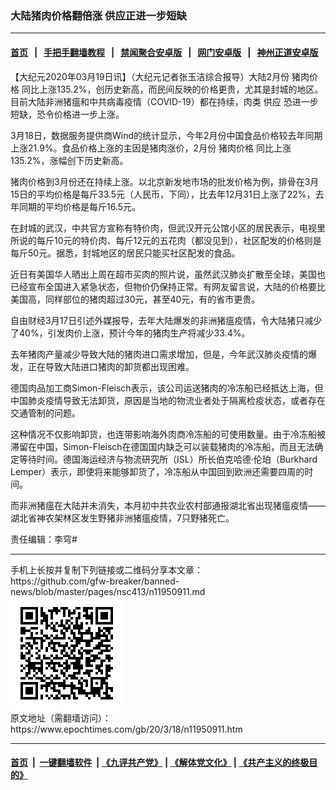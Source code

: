 ### 大陆猪肉价格翻倍涨 供应正进一步短缺
------------------------

#### [首页](https://github.com/gfw-breaker/banned-news/blob/master/README.md) &nbsp;&nbsp;|&nbsp;&nbsp; [手把手翻墙教程](https://github.com/gfw-breaker/guides/wiki) &nbsp;&nbsp;|&nbsp;&nbsp; [禁闻聚合安卓版](https://github.com/gfw-breaker/bn-android) &nbsp;&nbsp;|&nbsp;&nbsp; [网门安卓版](https://github.com/oGate2/oGate) &nbsp;&nbsp;|&nbsp;&nbsp; [神州正道安卓版](https://github.com/SzzdOgate/update) 



<div><p>
 【大纪元2020年03月19日讯】（大纪元记者张玉洁综合报导）大陆2月份
 <ok href="https://www.epochtimes.com/gb/tag/%E7%8C%AA%E8%82%89%E4%BB%B7%E6%A0%BC.html">
  猪肉价格
 </ok>
 同比上涨135.2%，创历史新高，而民间反映的价格更贵，尤其是封城的地区。目前大陆非洲猪瘟和中共病毒疫情（COVID-19）都在持续，肉类
 <ok href="https://www.epochtimes.com/gb/tag/%E4%BE%9B%E5%BA%94.html">
  供应
 </ok>
 恐进一步短缺，恐令价格进一步上涨。
</p>
<p>
 3月18日，数据服务提供商Wind的统计显示，今年2月份中国食品价格较去年同期上涨21.9%。食品价格上涨的主因是猪肉涨价，2月份
 <ok href="https://www.epochtimes.com/gb/tag/%E7%8C%AA%E8%82%89%E4%BB%B7%E6%A0%BC.html">
  猪肉价格
 </ok>
 同比上涨135.2%，涨幅创下历史新高。
</p>
<p>
 猪肉价格到3月份还在持续上涨。以北京新发地市场的批发价格为例，排骨在3月15日的平均价格是每斤33.5元（人民币，下同），比去年12月31日上涨了22%，去年同期的平均价格是每斤16.5元。
</p>
<p>
 在封城的武汉，中共官方宣称有特价肉，但武汉开元公馆小区的居民表示，电视里所说的每斤10元的特价肉、每斤12元的五花肉（都没见到），社区配发的价格则是每斤50元。据悉，封城地区的居民只能买社区配发的食品。
</p>
<p>
 近日有美国华人晒出上周在超市买肉的照片说，虽然武汉肺炎扩散至全球，美国也已经宣布全国进入紧急状态，但物价仍保持正常。有网友留言说，大陆的价格要比美国高，同样部位的猪肉超过30元，甚至40元，有的省市更贵。
</p>
<p>
 自由财经3月17日引述外媒报导，去年大陆爆发的非洲猪瘟疫情，令大陆猪只减少了40%，引发肉价上涨，预计今年的猪肉生产将减少33.4%。
</p>
<p>
 去年猪肉产量减少导致大陆的猪肉进口需求增加，但是，今年武汉肺炎疫情的爆发，正在导致大陆进口猪肉的卸货都出现困难。
</p>
<p>
 德国肉品加工商Simon-Fleisch表示，该公司运送猪肉的冷冻船已经抵达上海，但中国肺炎疫情导致无法卸货，原因是当地的物流业者处于隔离检疫状态，或者存在交通管制的问题。
</p>
<p>
 这种情况不仅影响卸货，也连带影响海外肉商冷冻船的可使用数量。由于冷冻船被滞留在中国，Simon-Fleisch在德国国内缺乏可以装载猪肉的冷冻船，而且无法确定等待时间。德国海运经济与物流研究所（ISL）所长伯克哈德·伦珀（Burkhard Lemper）表示，即使将来能够卸货了，冷冻船从中国回到欧洲还需要四周的时间。
</p>
<p>
 而非洲猪瘟在大陆并未消失，本月初中共农业农村部通报湖北省出现猪瘟疫情——湖北省神农架林区发生野猪非洲猪瘟疫情，7只野猪死亡。
</p>
<p>
 责任编辑：李穹#
</p>
</div>
<hr/>
手机上长按并复制下列链接或二维码分享本文章：<br/>
https://github.com/gfw-breaker/banned-news/blob/master/pages/nsc413/n11950911.md <br/>
<a href='https://github.com/gfw-breaker/banned-news/blob/master/pages/nsc413/n11950911.md'><img src='https://github.com/gfw-breaker/banned-news/blob/master/pages/nsc413/n11950911.md.png'/></a> <br/>
原文地址（需翻墙访问）：https://www.epochtimes.com/gb/20/3/18/n11950911.htm


------------------------
#### [首页](https://github.com/gfw-breaker/banned-news/blob/master/README.md) &nbsp;|&nbsp; [一键翻墙软件](https://github.com/gfw-breaker/nogfw/blob/master/README.md) &nbsp;| [《九评共产党》](https://github.com/gfw-breaker/9ping.md/blob/master/README.md#九评之一评共产党是什么) | [《解体党文化》](https://github.com/gfw-breaker/jtdwh.md/blob/master/README.md) | [《共产主义的终极目的》](https://github.com/gfw-breaker/gczydzjmd.md/blob/master/README.md)


<img src='http://gfw-breaker.win/banned-news/pages/nsc413/n11950911.md' width='0px' height='0px'/>